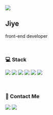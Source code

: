 <img src="https://user-images.githubusercontent.com/62678492/127778381-07b275a2-0728-485e-9578-b5b6bb09acb6.png" align="center" margin="0 auth" />

<h2> Jiye </h2>
<p> front-end developer </p>

<br/>

<h3 > 💻  Stack </h3>

<img src="https://img.shields.io/badge/TypeScript-1D5D9B?style=flat-square&logo=TypeScript&logoColor=white"> <img src="https://img.shields.io/badge/React-75C2F6?style=flat-square&logo=React&logoColor=white"> <img src="https://img.shields.io/badge/Redux-764ABC?style=flat-square&logo=Redux&logoColor=white"> 
<img src="https://img.shields.io/badge/AmazonS3-F1C93B?style=flat-square&logo=Amazon S3&logoColor=white"> 
<img src="https://img.shields.io/badge/CloudFront-E34F26?style=flat-square&logo=CloudFront&logoColor=white"> 
<img src="https://img.shields.io/badge/Route53-CC6699?style=flat-square&logo=Route53&logoColor=white"> 

<br/>

<h3 > 💌  Contact Me </h3>

<a href="https://www.linkedin.com/in/jiye-yu-084345208/"><img src="https://img.shields.io/badge/LinkedIn-1D5B79?style=flat-square&logo=LinkedIn&logoColor=white"></a> 
<a href="mailto:jy522hi@gmail.com"><img src="https://img.shields.io/badge/Gmail-B3C890?style=flat-square&logo=Gmail&logoColor=white"></a>
